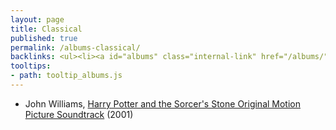 ```yaml
---
layout: page
title: Classical
published: true
permalink: /albums-classical/
backlinks: <ul><li><a id="albums" class="internal-link" href="/albums/">Albums</a></li></ul>
tooltips: 
- path: tooltip_albums.js
---
```


* John Williams, [Harry Potter and the Sorcer's Stone Original Motion Picture Soundtrack](https://open.spotify.com/album/6zeHM5CV0CjcS0K8ouWE4N?si=EhDh2Rx8QVm_thAaoymKYw) (2001)
